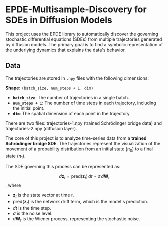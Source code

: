# EPDE-Multisample-Discovery for SDEs in Diffusion Models

This project uses the EPDE library to automatically discover the governing stochastic differential equations (SDEs) from multiple trajectories generated by diffusion models. The primary goal is to find a symbolic representation of the underlying dynamics that explains the data's behavior.

## Data

The trajectories are stored in `.npy` files with the following dimensions:

**Shape:** `(batch_size, num_steps + 1, dim)`
-   **`batch_size`**: The number of trajectories in a single batch.
-   **`num_steps + 1`**: The number of time steps in each trajectory, including the initial point.
-   **`dim`**: The spatial dimension of each point in the trajectory.

There are two files: trajectories-1.npy (trained Schrödinger bridge data)  and trajectories-2.npy (diffusion layer).


The core of this project is to analyze time-series data from a **trained Schrödinger bridge SDE**. The trajectories represent the visualization of the movement of a probability distribution from an initial state ($\pi_0$) to a final state ($\pi_1$).

The SDE governing this process can be represented as:

$$d\mathbf{z}_t = \text{pred}(\mathbf{z}_t) \, dt + \sigma \, d\mathbf{W}_t$$, where 
* $\mathbf{z}_t$ is the state vector at time $t$.
* $\text{pred}(\mathbf{z}_t)$ is the network drift term, which is the model's prediction.
* $dt$ is the time step.
* $\sigma$ is the noise level.
* $d\mathbf{W}_t$ is the Wiener process, representing the stochastic noise.
